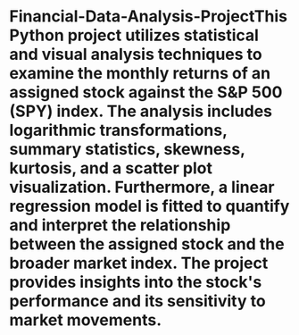 # Financial-Data-Analysis-ProjectThis Python project utilizes statistical and visual analysis techniques to examine the monthly returns of an assigned stock against the S&P 500 (SPY) index. The analysis includes logarithmic transformations, summary statistics, skewness, kurtosis, and a scatter plot visualization. Furthermore, a linear regression model is fitted to quantify and interpret the relationship between the assigned stock and the broader market index. The project provides insights into the stock's performance and its sensitivity to market movements.
